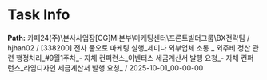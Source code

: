 # Task Info

**Path:** 카페24(주)\본사사업장\[CG]MI본부\마케팅센터\프론트빌더그룹\BX전략팀 / hjhan02 / [338200] 전사 풀오토 마케팅 실행_세미나 외부업체 소통 _ 외주비 정산 관련 행정처리_#9월1주차_- 자체 컨퍼런스_이벤터스 세금계산서 발행 요청_- 자체 컨퍼런스_라임디자인 세금계산서 발행 요청_ / 2025-10-01_00-00-00

